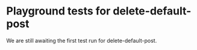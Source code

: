# Playground tests for delete-default-post
We are still awaiting the first test run for delete-default-post.
